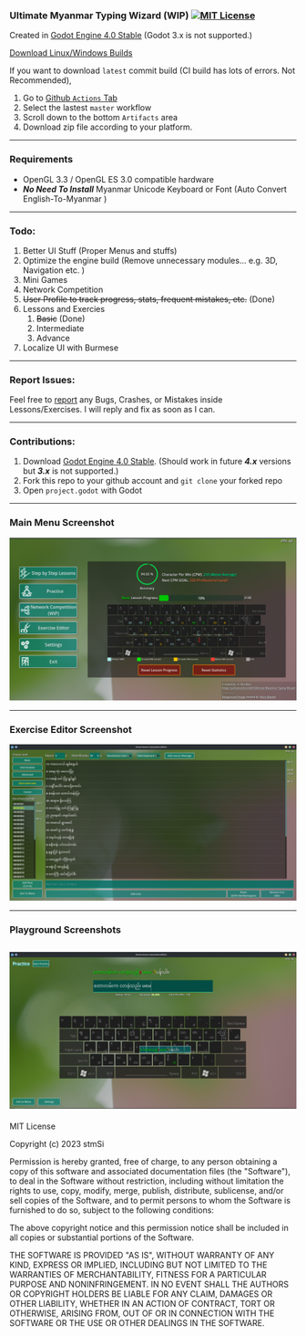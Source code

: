 ### Ultimate Myanmar Typing Wizard (WIP) [![MIT License](https://img.shields.io/badge/License-MIT-25B3A0?style=flat-square)](https://github.com/stmSi/myanmar-unicode-typing-trainer/blob/master/LICENSE.md)

Created in [Godot Engine 4.0 Stable](https://godotengine.org/download) (Godot 3.x is not supported.)

[Download Linux/Windows Builds](https://github.com/stmSi/Ultimate-Myanmar-Typing-Wizard/releases/)

If you want to download `latest` commit build (CI build has lots of errors. Not Recommended),

1. Go to [Github `Actions` Tab](https://github.com/stmSi/Ultimate-Myanmar-Typing-Wizard/actions)
2. Select the lastest `master` workflow
3. Scroll down to the bottom `Artifacts` area
4. Download zip file according to your platform.

---

### **Requirements**

* OpenGL 3.3 / OpenGL ES 3.0 compatible hardware
* ***No Need To Install*** Myanmar Unicode Keyboard or Font (Auto Convert English-To-Myanmar )

---

### **Todo**:

1. Better UI Stuff (Proper Menus and stuffs)
2. Optimize the engine build (Remove unnecessary modules... e.g. 3D, Navigation etc. )
3. Mini Games
4. Network Competition
5. ~~User Profile to track progress, stats, frequent mistakes, etc.~~ (Done)
6. Lessons and Exercies
   1. ~~Basic~~ (Done)
   2. Intermediate
   3. Advance
7. Localize UI with Burmese

---

### **Report Issues**:

Feel free to [report](https://github.com/stmSi/Ultimate-Myanmar-Typing-Wizard/issues) any Bugs, Crashes, or Mistakes inside Lessons/Exercises. I will reply and fix as soon as I can.

---

### **Contributions**:

1. Download [Godot Engine 4.0 Stable](https://godotengine.org/download). (Should work in future ***4.x*** versions but ***3.x*** is not supported.)
2. Fork this repo to your github account and `git clone` your forked repo
3. Open `project.godot` with Godot

---

### **Main Menu Screenshot**

![](screenshots/MainMenu.png)

---

### **Exercise Editor Screenshot**

![](screenshots/ExerciseEditor.png)

---

### **Playground Screenshots**

![](screenshots/Playground.png)
-------------------------------

MIT License

Copyright (c) 2023 stmSi

Permission is hereby granted, free of charge, to any person obtaining a copy
of this software and associated documentation files (the "Software"), to deal
in the Software without restriction, including without limitation the rights
to use, copy, modify, merge, publish, distribute, sublicense, and/or sell
copies of the Software, and to permit persons to whom the Software is
furnished to do so, subject to the following conditions:

The above copyright notice and this permission notice shall be included in all
copies or substantial portions of the Software.

THE SOFTWARE IS PROVIDED "AS IS", WITHOUT WARRANTY OF ANY KIND, EXPRESS OR
IMPLIED, INCLUDING BUT NOT LIMITED TO THE WARRANTIES OF MERCHANTABILITY,
FITNESS FOR A PARTICULAR PURPOSE AND NONINFRINGEMENT. IN NO EVENT SHALL THE
AUTHORS OR COPYRIGHT HOLDERS BE LIABLE FOR ANY CLAIM, DAMAGES OR OTHER
LIABILITY, WHETHER IN AN ACTION OF CONTRACT, TORT OR OTHERWISE, ARISING FROM,
OUT OF OR IN CONNECTION WITH THE SOFTWARE OR THE USE OR OTHER DEALINGS IN THE
SOFTWARE.

